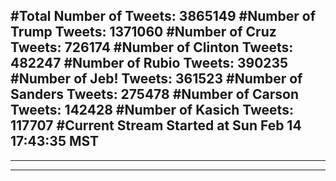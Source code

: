 #Total Number of Tweets: 3865149 
#Number of Trump Tweets: 1371060
#Number of Cruz Tweets: 726174
#Number of Clinton Tweets: 482247
#Number of Rubio Tweets: 390235
#Number of Jeb! Tweets: 361523
#Number of Sanders Tweets: 275478
#Number of Carson Tweets: 142428
#Number of Kasich Tweets: 117707
#Current Stream Started at Sun Feb 14 17:43:35 MST
---
---
---
